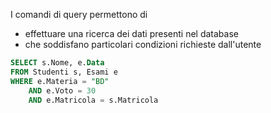 I comandi di query permettono di 
- effettuare una ricerca dei dati presenti nel database
- che soddisfano particolari condizioni richieste dall'utente

```sql
SELECT s.Nome, e.Data
FROM Studenti s, Esami e
WHERE e.Materia = "BD" 
	AND e.Voto = 30 
	AND e.Matricola = s.Matricola
```